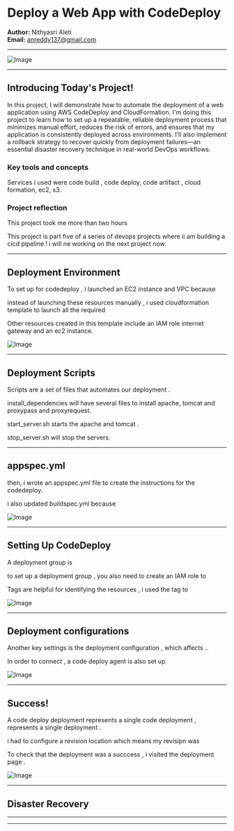 
# Deploy a Web App with CodeDeploy



**Author:** Nithyasri Aleti  
**Email:** anreddy137@gmail.com

---

![Image](http://learn.nextwork.org/thoughtful_navy_swift_korimako/uploads/aws-devops-codedeploy-updated_val-27)

---

## Introducing Today's Project!

In this project, I will demonstrate how to automate the deployment of a web application using AWS CodeDeploy and CloudFormation. I'm doing this project to learn how to set up a repeatable, reliable deployment process that minimizes manual effort, reduces the risk of errors, and ensures that my application is consistently deployed across environments. I’ll also implement a rollback strategy to recover quickly from deployment failures—an essential disaster recovery technique in real-world DevOps workflows.

### Key tools and concepts

Services i used were code build , code deploy, code artifact , cloud formation, ec2, s3.

### Project reflection

This project took me more than two hours

This project is part five of a series of devops projects where ii am building a cicd pipeline ! i will ne working on the next project now.

---

## Deployment Environment

To set  up for codedeploy , i launched an EC2 instance and VPC because 

instead of launching these resources manually , i used cloudformation template to launch all the required 

Other resources created in this template include an IAM role internet gateway and an ec2 instance.

![Image](http://learn.nextwork.org/thoughtful_navy_swift_korimako/uploads/aws-devops-codedeploy-updated_val-5)

---

## Deployment Scripts

Scripts are a set of files that automates our deployment .

install_dependencies will have several files to install apache, tomcat and proxypass and proxyrequest.

start_server.sh starts the apache and tomcat .

stop_server.sh will stop the servers.

---

## appspec.yml

then, i wrote an appspec.yml file to create the instructions for the codedeploy.

i also updated buildspec.yml because 

![Image](http://learn.nextwork.org/thoughtful_navy_swift_korimako/uploads/aws-devops-codedeploy-updated_val-12)

---

## Setting Up CodeDeploy

A deployment group is 

to set up a deployment group , you also need to create an IAM role to 

Tags are helpful for identifying the resources , i used the tag to

![Image](http://learn.nextwork.org/thoughtful_navy_swift_korimako/uploads/aws-devops-codedeploy-updated_val-18)

---

## Deployment configurations

Another key settings is the deployment configuration , which affects ..

In order to connect , a code deploy agent is also set up 

![Image](http://learn.nextwork.org/thoughtful_navy_swift_korimako/uploads/aws-devops-codedeploy-updated_val-20)

---

## Success!

A code deploy deployment represents a single code deployment , represents a single deployment .

i had to configure a revision location which means my revisipn was 

To check that the deployment was a succcess , i visited the deployment page .

![Image](http://learn.nextwork.org/thoughtful_navy_swift_korimako/uploads/aws-devops-codedeploy-updated_val-27)

---

## Disaster Recovery

---

---
